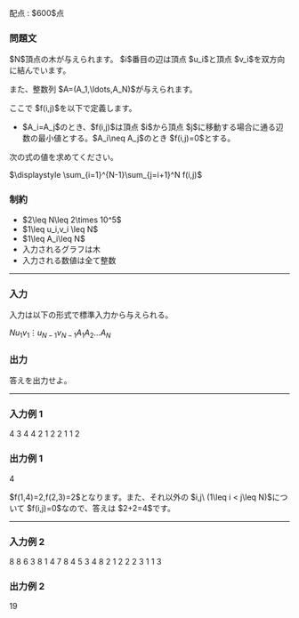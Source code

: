 
<div>

<span>

<span>

<p>
配点 : $600$点
</p>

<div>

<section>

### **問題文**

<p>
$N$頂点の木が与えられます。 $i$番目の辺は頂点 $u_i$と頂点 $v_i$を双方向に結んでいます。
</p>

<p>
また、整数列 $A=(A_1,\ldots,A_N)$が与えられます。
</p>

<p>
ここで $f(i,j)$を以下で定義します。
</p>

<ul>

<li>
$A_i=A_j$のとき、$f(i,j)$は頂点 $i$から頂点 $j$に移動する場合に通る辺数の最小値とする。$A_i\neq A_j$のとき $f(i,j)=0$とする。
</li>

</ul>

<p>
次の式の値を求めてください。
</p>

<div>
$\displaystyle \sum_{i=1}^{N-1}\sum_{j=i+1}^N f(i,j)$
</div>

<p>



</p>

</section>

</div>

<div>

<section>

### **制約**

<ul>

<li>
$2\leq N\leq 2\times 10^5$
</li>

<li>
$1\leq u_i,v_i \leq N$
</li>

<li>
$1\leq A_i\leq N$
</li>

<li>
入力されるグラフは木
</li>

<li>
入力される数値は全て整数
</li>

</ul>

</section>

</div>

---

<div>

<div>

<section>

### **入力**

<p>
入力は以下の形式で標準入力から与えられる。
</p>

<div>

$N$$u_1$$v_1$$\vdots$$u_{N-1}$$v_{N-1}$$A_1$$A_2$$\ldots$$A_N$
</div>

</section>

</div>

<div>

<section>

### **出力**

<p>
答えを出力せよ。
</p>

</section>

</div>

</div>

---

<div>

<section>

### **入力例 1**

<div>

4
3 4
4 2
1 2
2 1 1 2

</div>

</section>

</div>

<div>

<section>

### **出力例 1**

<div>

4

</div>

<p>
$f(1,4)=2,f(2,3)=2$となります。また、それ以外の $i,j\ (1\leq i < j\leq N)$について $f(i,j)=0$なので、答えは $2+2=4$です。
</p>

</section>

</div>

---

<div>

<section>

### **入力例 2**

<div>

8
8 6
3 8
1 4
7 8
4 5
3 4
8 2
1 2 2 2 3 1 1 3

</div>

</section>

</div>

<div>

<section>

### **出力例 2**

<div>

19

</div>

</section>

</div>

</span>

</span>

</div>
